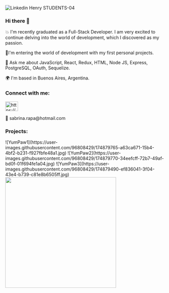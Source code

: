 
![Linkedin Henry STUDENTS-04](https://user-images.githubusercontent.com/96808429/174875356-fb005ebf-4c29-4fe3-a8d1-d3bcf6a914dc.png)

### Hi there 👋

💥 I'm recently graduated as a Full-Stack Developer. I am very excited to continue delving into the world of development, which I discovered as my passion.

💨I'm entering the world of development with my first personal projects.

💬 Ask me about JavaScript, React, Redux, HTML, Node JS, Express, PostgreSQL, OAuth, Sequelize.

🌍  I'm based in Buenos Aires, Argentina.

<h3 align="left">Connect with me:</h3>
<p align="left">
<a href="https://linkedin.com/in/sabrina-helena-rapa/" target="_blank"><img align="center" src="https://cdn.jsdelivr.net/npm/simple-icons@3.0.1/icons/linkedin.svg" alt="https://www.linkedin.com/in/sabrina-helena-rapa/" height="30" width="40" /></a> 
</p>
<p> 💌 sabrina.rapa@hotmail.com</p>


<h3 align="left">Projects:</h3>
![YumPaw1](https://user-images.githubusercontent.com/96808429/174879765-a63ca671-15b4-4bf2-b231-f927fbfe48a1.jpg)
![YumPaw2](https://user-images.githubusercontent.com/96808429/174879770-34eefcff-72b7-49af-bd0f-01f694fe1a04.jpg)
![YumPaw3](https://user-images.githubusercontent.com/96808429/174879490-ef836041-3f04-43e4-b739-c81e8b6505ff.jpg)

<img src="https://user-images.githubusercontent.com/96808429/174879765-a63ca671-15b4-4bf2-b231-f927fbfe48a1.jpg" width="350">


<!--
**Sabri-Rapa/Sabri-Rapa** is a ✨ _special_ ✨ repository because its `README.md` (this file) appears on your GitHub profile.

Here are some ideas to get you started:

- 🔭 I’m currently working on ...
- 🌱 I’m currently learning ...
- 👯 I’m looking to collaborate on ...
- 🤔 I’m looking for help with ...
- 💬 Ask me about ...
- 📫 How to reach me: sabrina.rapa@hotmail.com
- 😄 Pronouns: ...
- ⚡ Fun fact: ...
-->
